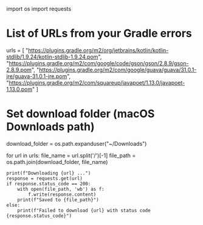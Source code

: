 import os
import requests

# List of URLs from your Gradle errors
urls = [
    "https://plugins.gradle.org/m2/org/jetbrains/kotlin/kotlin-stdlib/1.9.24/kotlin-stdlib-1.9.24.pom",
    "https://plugins.gradle.org/m2/com/google/code/gson/gson/2.8.9/gson-2.8.9.pom",
    "https://plugins.gradle.org/m2/com/google/guava/guava/31.0.1-jre/guava-31.0.1-jre.pom",
    "https://plugins.gradle.org/m2/com/squareup/javapoet/1.13.0/javapoet-1.13.0.pom"
]

# Set download folder (macOS Downloads path)
download_folder = os.path.expanduser("~/Downloads")

for url in urls:
    file_name = url.split('/')[-1]
    file_path = os.path.join(download_folder, file_name)

    print(f"Downloading {url} ...")
    response = requests.get(url)
    if response.status_code == 200:
        with open(file_path, 'wb') as f:
            f.write(response.content)
        print(f"Saved to {file_path}")
    else:
        print(f"Failed to download {url} with status code {response.status_code}")
